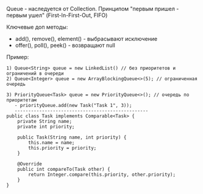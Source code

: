 Queue - наследуется от Collection. 
Принципом "первым пришел - первым ушел" (First-In-First-Out, FIFO)


Ключевые доп методы:
- add(), remove(), element() - выбрасывают исключение
- offer(), poll(), peek() - возвращают null

Пример:
```
1) Queue<String> queue = new LinkedList() // без приоритетов и ограничений в очереди
2) Queue<Integer> queue = new ArrayBlockingQueue<>(5); // ограниченная очередь
```
```
3) PriorityQueue<Task> queue = new PriorityQueue<>(); // очередь по приоритетам
   - priorityQueue.add(new Task("Task 1", 3));
   -------------------------------------------------
public class Task implements Comparable<Task> {
    private String name;
    private int priority;

    public Task(String name, int priority) {
        this.name = name;
        this.priority = priority;
    }

    @Override
    public int compareTo(Task other) {
        return Integer.compare(this.priority, other.priority);
    }
}
```